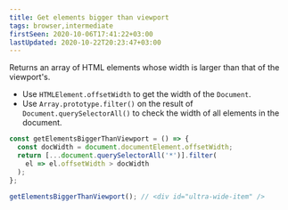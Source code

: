 ```yaml
---
title: Get elements bigger than viewport
tags: browser,intermediate
firstSeen: 2020-10-06T17:41:22+03:00
lastUpdated: 2020-10-22T20:23:47+03:00
---
```


Returns an array of HTML elements whose width is larger than that of the viewport's.

- Use `HTMLElement.offsetWidth` to get the width of the `Document`.
- Use `Array.prototype.filter()` on the result of `Document.querySelectorAll()` to check the width of all elements in the document.

```js
const getElementsBiggerThanViewport = () => {
  const docWidth = document.documentElement.offsetWidth;
  return [...document.querySelectorAll('*')].filter(
    el => el.offsetWidth > docWidth
  );
};
```

```js
getElementsBiggerThanViewport(); // <div id="ultra-wide-item" />
```
